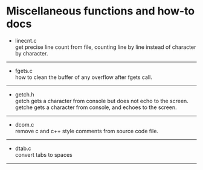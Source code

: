 # Miscellaneous functions and how-to docs

- linecnt.c\
get precise line count from file, counting line by line instead of character by character.
---
- fgets.c\
  how to clean the buffer of any overflow after fgets call.
---
- getch.h\
  getch gets a character from console but does not echo to the screen.\
  getche gets a character from console, and echoes to the screen.
---
- dcom.c\
  remove c and c++ style comments from source code file.
---
- dtab.c\
  convert tabs to spaces
---